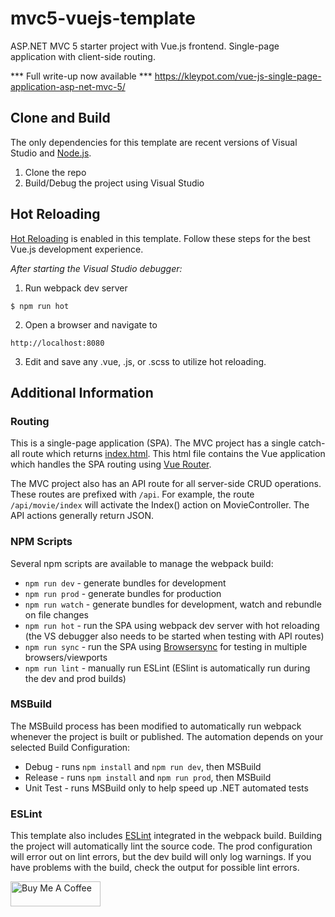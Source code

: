 # mvc5-vuejs-template
ASP.NET MVC 5 starter project with Vue.js frontend. Single-page application with client-side routing.

*** Full write-up now available *** https://kleypot.com/vue-js-single-page-application-asp-net-mvc-5/

## Clone and Build

The only dependencies for this template are recent versions of Visual Studio and [Node.js](https://nodejs.org/en/).

1. Clone the repo
2. Build/Debug the project using Visual Studio

## Hot Reloading

[Hot Reloading](https://vue-loader.vuejs.org/guide/hot-reload.html) is enabled in this template. Follow these steps for the best Vue.js development experience.

*After starting the Visual Studio debugger:*

1. Run webpack dev server

```
$ npm run hot
```

2. Open a browser and navigate to

```
http://localhost:8080
```

3. Edit and save any .vue, .js, or .scss to utilize hot reloading.

## Additional Information

### Routing

This is a single-page application (SPA). The MVC project has a single catch-all route which returns [index.html](src/index.html). This html file contains the Vue application which handles the SPA routing using [Vue Router](src/js/router.js).

The MVC project also has an API route for all server-side CRUD operations. These routes are prefixed with `/api`. For example, the route `/api/movie/index` will activate the Index() action on MovieController. The API actions generally return JSON.

### NPM Scripts

Several npm scripts are available to manage the webpack build:

* `npm run dev` - generate bundles for development
* `npm run prod` - generate bundles for production
* `npm run watch` - generate bundles for development, watch and rebundle on file changes
* `npm run hot` - run the SPA using webpack dev server with hot reloading (the VS debugger also needs to be started when testing with API routes)
* `npm run sync` - run the SPA using [Browsersync](https://browsersync.io/) for testing in multiple browsers/viewports
* `npm run lint` - manually run ESLint (ESlint is automatically run during the dev and prod builds)

### MSBuild

The MSBuild process has been modified to automatically run webpack whenever the project is built or published. The automation depends on your selected Build Configuration:

* Debug - runs `npm install` and `npm run dev`, then MSBuild
* Release - runs `npm install` and `npm run prod`, then MSBuild
* Unit Test - runs MSBuild only to help speed up .NET automated tests


### ESLint

This template also includes [ESLint](https://eslint.org/) integrated in the webpack build. Building the project will automatically lint the source code. The prod configuration will error out on lint errors, but the dev build will only log warnings. If you have problems with the build, check the output for possible lint errors.

<a href="https://www.buymeacoffee.com/akmolina28" target="_blank"><img src="https://cdn.buymeacoffee.com/buttons/v2/default-yellow.png" alt="Buy Me A Coffee" style="height: 40px !important;width: 144px !important;" ></a>
